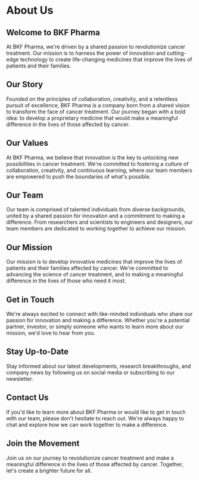 **About Us**
================

**Welcome to BKF Pharma**
-------------------------

At BKF Pharma, we're driven by a shared passion to revolutionize cancer treatment. Our mission is to harness the power of innovation and cutting-edge technology to create life-changing medicines that improve the lives of patients and their families.

**Our Story**
-------------

Founded on the principles of collaboration, creativity, and a relentless pursuit of excellence, BKF Pharma is a company born from a shared vision to transform the face of cancer treatment. Our journey began with a bold idea: to develop a proprietary medicine that would make a meaningful difference in the lives of those affected by cancer.

**Our Values**
-------------

At BKF Pharma, we believe that innovation is the key to unlocking new possibilities in cancer treatment. We're committed to fostering a culture of collaboration, creativity, and continuous learning, where our team members are empowered to push the boundaries of what's possible.

**Our Team**
------------

Our team is comprised of talented individuals from diverse backgrounds, united by a shared passion for innovation and a commitment to making a difference. From researchers and scientists to engineers and designers, our team members are dedicated to working together to achieve our mission.

**Our Mission**
--------------

Our mission is to develop innovative medicines that improve the lives of patients and their families affected by cancer. We're committed to advancing the science of cancer treatment, and to making a meaningful difference in the lives of those who need it most.

**Get in Touch**
--------------

We're always excited to connect with like-minded individuals who share our passion for innovation and making a difference. Whether you're a potential partner, investor, or simply someone who wants to learn more about our mission, we'd love to hear from you.

**Stay Up-to-Date**
-------------------

Stay informed about our latest developments, research breakthroughs, and company news by following us on social media or subscribing to our newsletter.

**Contact Us**
--------------

If you'd like to learn more about BKF Pharma or would like to get in touch with our team, please don't hesitate to reach out. We're always happy to chat and explore how we can work together to make a difference.

**Join the Movement**
----------------------

Join us on our journey to revolutionize cancer treatment and make a meaningful difference in the lives of those affected by cancer. Together, let's create a brighter future for all.